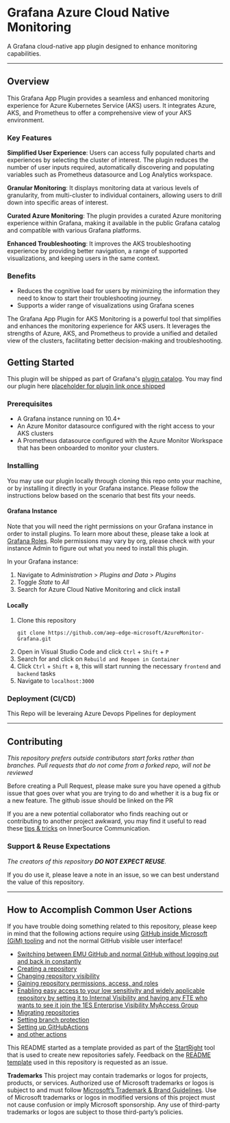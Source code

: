 <!--=========================README TEMPLATE INSTRUCTIONS=============================
======================================================================================

- THIS README TEMPLATE LARGELY CONSISTS OF COMMENTED OUT TEXT. THIS UNRENDERED TEXT IS MEANT TO BE LEFT IN AS A GUIDE 
  THROUGHOUT THE REPOSITORY'S LIFE WHILE END USERS ONLY SEE THE RENDERED PAGE CONTENT. 
- Any italicized text rendered in the initial template is intended to be replaced IMMEDIATELY upon repository creation.

- This template is default but not mandatory. It was designed to compensate for typical gaps in Microsoft READMEs 
  that slow the pace of work. You may delete it if you have a fully populated README to replace it with.

- Most README sections below are commented out as they are not known early in a repository's life. Others are commented 
  out as they do not apply to every repository. If a section will be appropriate later but not known now, consider 
  leaving it in commented out and adding an issue as a reminder.
- There are additional optional README sections in the external instruction link below. These include; "citation",  
  "built with", "acknowledgments", "folder structure", etc.
- You can easily find the places to add content that will be rendered to the end user by searching 
within the file for "TODO".



- ADDITIONAL EXTERNAL TEMPLATE INSTRUCTIONS:
  -  https://aka.ms/StartRight/README-Template/Instructions

======================================================================================
====================================================================================-->


<!---------------------[  Description  ]------------------<recommended> section below------------------>

# Grafana Azure Cloud Native Monitoring

<!-- 
INSTRUCTIONS:
- Write description paragraph(s) that can stand alone. Remember 1st paragraph may be consumed by aggregators to improve 
  search experience.
- You description should allow any reader to figure out:
    1. What it does?
    2. Why was it was created?
    3. Who created?
    4. What is it's maturity?
    5. What is the larger context?
- Write for a reasonable person with zero context regarding your product, org, and team. The person may be evaluating if 
this is something they can use.

How to Evaluate & Examples: 
  - https://aka.ms/StartRight/README-Template/Instructions#description
-->

A Grafana cloud-native app plugin designed to enhance monitoring capabilities.

-----------------------------------------------------------------

## Overview

This Grafana App Plugin provides a seamless and enhanced monitoring experience for Azure Kubernetes Service (AKS) users. It integrates Azure, AKS, and Prometheus to offer a comprehensive view of your AKS environment.

### Key Features

**Simplified User Experience**: Users can access fully populated charts and experiences by selecting the cluster of interest. The plugin reduces the number of user inputs required, automatically discovering and populating variables such as Prometheus datasource and Log Analytics workspace.

**Granular Monitoring**: It displays monitoring data at various levels of granularity, from multi-cluster to individual containers, allowing users to drill down into specific areas of interest.

**Curated Azure Monitoring**: The plugin provides a curated Azure monitoring experience within Grafana, making it available in the public Grafana catalog and compatible with various Grafana platforms.

**Enhanced Troubleshooting**: It improves the AKS troubleshooting experience by providing better navigation, a range of supported visualizations, and keeping users in the same context.

### Benefits

- Reduces the cognitive load for users by minimizing the information they need to know to start their troubleshooting journey.
- Supports a wider range of visualizations using Grafana scenes

The Grafana App Plugin for AKS Monitoring is a powerful tool that simplifies and enhances the monitoring experience for AKS users. It leverages the strengths of Azure, AKS, and Prometheus to provide a unified and detailed view of the clusters, facilitating better decision-making and troubleshooting.



<!-----------------------[  Getting Started  ]--------------<recommended> section below------------------>
## Getting Started

This plugin will be shipped as part of Grafana's [plugin catalog](https://grafana.com/grafana/plugins/). You may find our plugin here [placeholder for plugin link once shipped]()


<!-----------------------[ Prerequisites  ]-----------------<optional> section below--------------------->
### Prerequisites

- A Grafana instance running on 10.4+
- An Azure Monitor datasource configured with the right access to your AKS clusters
- A Prometheus datasource configured with the Azure Monitor Workspace that has been onboarded to monitor your clusters.

<!-----------------------[  Installing  ]-------------------<optional> section below------------------>
### Installing

You may use our plugin locally through cloning this repo onto your machine, or by installing it directly in your Grafana instance. Please follow the instructions below based on the scenario that best fits your needs.

#### Grafana Instance
Note that you will need the right permissions on your Grafana instance in order to install plugins. To learn more about these, please take a look at [Grafana Roles](https://grafana.com/docs/grafana/latest/administration/roles-and-permissions/#:~:text=Grafana%20uses%20the%20following%20roles%20to%20control%20user,Permissions%20will%20be%20added%20with%20RBAC%20as%20needed.). Role permissions may vary by org, please check with your instance Admin to figure out what you need to install this plugin.

In your Grafana instance:
1. Navigate to *Administration* > *Plugins and Data* > *Plugins*
1. Toggle *State* to *All*
1. Search for Azure Cloud Native Monitoring and click install

#### Locally
1. Clone this repository
    ```
    git clone https://github.com/aep-edge-microsoft/AzureMonitor-Grafana.git
    ```
1. Open in Visual Studio Code and click `Ctrl` + `Shift` + `P`
1. Search for and click on `Rebuild and Reopen in Container`
1. Click `Ctrl` + `Shift` + `B`, this will start running the necessary `frontend` and `backend` tasks
1. Navigate to `localhost:3000`

<!-----------------------[  Deployment (CI/CD)  ]-----------<optional> section below--------------------->
### Deployment (CI/CD)

This Repo will be leveraing Azure Devops Pipelines for deployment

-----------------------------------------------


<!-----------------------[  Contributing  ]-----------------<recommended> section below------------------>
## Contributing

<!--
INSTRUCTIONS: 
- Establish expectations and processes for existing & new developers to contribute to the repository.
  - Describe whether first step should be email, teams message, issue, or direct to pull request.
  - Express whether fork or branch preferred.
- CONTRIBUTING content Location:
  - You can tell users how to contribute in the README directly or link to a separate CONTRIBUTING.md file.
  - The README sections "Contacts" and "Reuse Expectations" can be seen as subsections to CONTRIBUTING.
  
How to Evaluate & Examples:
  - https://aka.ms/StartRight/README-Template/Instructions#contributing
-->

<!---- [TODO]  CONTENT GOES BELOW ------->
_This repository prefers outside contributors start forks rather than branches. Pull requests that do not come from a forked repo, will not be reviewed_

Before creating a Pull Request, please make sure you have opened a github issue that goes over what you are trying to do and whether it is a bug fix or a new feature. The github issue should be linked on the PR

If you are a new potential collaborator who finds reaching out or contributing to another project awkward, you may find 
it useful to read these [tips & tricks](https://aka.ms/StartRight/README-Template/innerSource/2021_02_TipsAndTricksForCollaboration) 
on InnerSource Communication.
 
### Support & Reuse Expectations

_The creators of this repository **DO NOT EXPECT REUSE**._

If you do use it, please leave a note in an issue, so we can best understand the value of this repository.

--------------------------------------------

## How to Accomplish Common User Actions
<!-- 
INSTRUCTIONS: 
- This section links to information useful to any user of this repository new to internal GitHub policies & workflows.
-->

 If you have trouble doing something related to this repository, please keep in mind that the following actions require 
 using [GitHub inside Microsoft (GiM) tooling](https://aka.ms/gim/docs) and not the normal GitHub visible user interface!
- [Switching between EMU GitHub and normal GitHub without logging out and back in constantly](https://aka.ms/StartRight/README-Template/maintainingMultipleAccount)
- [Creating a repository](https://aka.ms/StartRight)
- [Changing repository visibility](https://aka.ms/StartRight/README-Template/policies/jit) 
- [Gaining repository permissions, access, and roles](https://aka.ms/StartRight/README-TEmplates/gim/policies/access)
- [Enabling easy access to your low sensitivity and widely applicable repository by setting it to Internal Visibility and having any FTE who wants to see it join the 1ES Enterprise Visibility MyAccess Group](https://aka.ms/StartRight/README-Template/gim/innersource-access)
- [Migrating repositories](https://aka.ms/StartRight/README-Template/troubleshoot/migration)
- [Setting branch protection](https://aka.ms/StartRight/README-Template/gim/policies/branch-protection)
- [Setting up GitHubActions](https://aka.ms/StartRight/README-Template/policies/actions)
- [and other actions](https://aka.ms/StartRight/README-Template/gim/policies)

This README started as a template provided as part of the 
[StartRight](https://aka.ms/gim/docs/startright) tool that is used to create new repositories safely. Feedback on the
[README template](https://aka.ms/StartRight/README-Template) used in this repository is requested as an issue. 

**Trademarks** This project may contain trademarks or logos for projects, products, or services. Authorized use of Microsoft trademarks or logos is subject to and must follow [Microsoft’s Trademark & Brand Guidelines](https://www.microsoft.com/en-us/legal/intellectualproperty/trademarks). Use of Microsoft trademarks or logos in modified versions of this project must not cause confusion or imply Microsoft sponsorship. Any use of third-party trademarks or logos are subject to those third-party’s policies.

